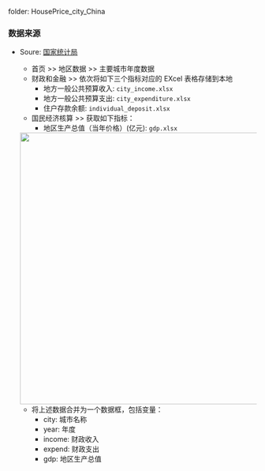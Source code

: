 

folder: HousePrice_city_China

### 数据来源
- Soure: [国家统计局](https://data.stats.gov.cn/easyquery.htm?cn=E0105)
  - 首页 >> 地区数据 >> 主要城市年度数据
  - 财政和金融 >> 依次将如下三个指标对应的 EXcel 表格存储到本地
    - 地方一般公共预算收入: `city_income.xlsx`
    - 地方一般公共预算支出: `city_expenditure.xlsx`
    - 住户存款余额: `individual_deposit.xlsx`
  - 国民经济核算 >> 获取如下指标：
    - 地区生产总值（当年价格）(亿元): `gdp.xlsx`

  <img style="width: 550px" src="https://fig-lianxh.oss-cn-shenzhen.aliyuncs.com/20250520221111.png">

  - 将上述数据合并为一个数据框，包括变量：
    - city: 城市名称
    - year: 年度
    - income: 财政收入
    - expend: 财政支出
    - gdp: 地区生产总值

